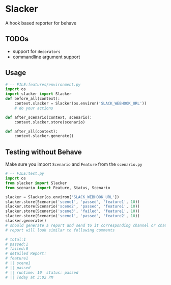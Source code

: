 # Slacker
A hook based reporter for behave

## TODOs
* support for `decorators`
* commandline argument support
## Usage
```python
# -- FILE:features/environment.py
import os
import slacker import Slacker
def before_all(context):
    context.slacker = Slacker(os.environ('SLACK_WEBHOOK_URL'))
    # do your actions

def after_scenario(context, scenario):
    context.slacker.store(scenario)

def after_all(context):
    context.slacker.generate()
```
## Testing without Behave
Make sure you import `Scenario` and `Feature` from the `scenario.py`
```python
# -- FILE:test.py
import os
from slacker import Slacker
from scenario import Feature, Status, Scenario

slacker = Slacker(os.environ['SLACK_WEBHOOK_URL'])
slacker.store(Scenario('scene1', 'passed', 'feature1', 10))
slacker.store(Scenario('scene2', 'passed', 'feature1', 10))
slacker.store(Scenario('scene3', 'failed', 'feature1', 10))
slacker.store(Scenario('scene1', 'passed', 'feature2', 10))
slacker.generate()
# should generate a report and send to it corresponding channel or chat in webhook url
# report will look similar to following comments

# total:1
# passed:1
# failed:0
# detailed Report:
# feature1
# || scene1
# || passed
# || runtime: 10  status: passed
# || Today at 3:02 PM
```